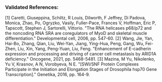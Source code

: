### Validated References: 
[1] Caretti, Giuseppina, Schiltz, R Louis, Dilworth, F Jeffrey, Di Padova, Monica, Zhao, Po, Ogryzko, Vasily, Fuller-Pace, Frances V, Hoffman, Eric P, Tapscott, Stephen J, Sartorelli, Vittorio. "The RNA helicases p68/p72 and the noncoding RNA SRA are coregulators of MyoD and skeletal muscle differentiation." Developmental cell, 2006, pp. 547-60.
[2] Wang, Jie, Yan, Hai-Bo, Zhang, Qian, Liu, Wei-Yan, Jiang, Ying-Hua, Peng, Gang, Wu, Fei-Zhen, Liu, Xin, Yang, Peng-Yuan, Liu, Feng. "Enhancement of E-cadherin expression and processing and driving of cancer cell metastasis by ARID1A deficiency." Oncogene, 2021, pp. 5468-5481.
[3] Mazina, M Yu, Nikolenko, Yu V, Krasnov, A N, Vorobyeva, N E. "[SWI/SNF Protein Complexes Participate in the Initiation and Elongation Stages of Drosophila hsp70 Gene Transcription]." Genetika, 2016, pp. 164-9.
